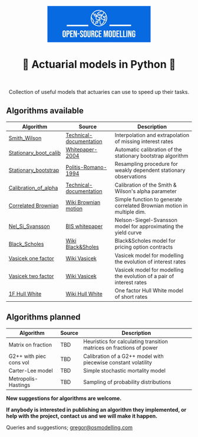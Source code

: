 <div align="center">
  <a href="https://github.com/qnity" target="_blank">
    <picture>
      <img src="images/OSM_logo.jpeg" width=280 alt="Logo"/>
    </picture>
  </a>
</div>

<h1 align="center" style="border-botom: none">
  <b>
    🐍 Actuarial models in Python 🐍     
  </b>
</h1>

</br>

<p align="center">
  Collection of useful models that actuaries can use to speed up their tasks. 
</p>


## Algorithms available

| Algorithm                | Source                              | Description                                                                 |
| -------------------------| ----------------------------------- | ----------------------------------------------------------------------      |
| [Smith_Wilson]           | [Technical-documentation]           | Interpolation and extrapolation of missing interest rates                   |
| [Stationary_boot_calib]  | [Whitepaper-2004]                   | Automatic calibration of the stationary bootstrap algorithm                 |
| [Stationary_bootstrap]   | [Politis-Romano-1994]               | Resampling procedure for weakly dependent stationary observations           |
| [Calibration_of_alpha]   | [Technical-documentation]           | Calibration of the Smith & Wilson's alpha parameter                         |
| [Correlated Brownian]    | [Wiki Brownian motion]              | Simple function to generate correlated Brownian motion in multiple dim.     |
| [Nel_Si_Svansson]        | [BIS whitepaper]                    | Nelson-Siegel-Svansson model for approximating the yield curve              |
| [Black_Scholes]          | [Wiki Black&Sholes]                 | Black&Scholes model for pricing option contracts                            |
| [Vasicek one factor]     | [Wiki Vasicek]                      | Vasicek model for modelling the evolution of interest rates                 |
| [Vasicek two factor]     | [Wiki Vasicek]                      | Vasicek model for modelling the evolution of a pair of interest rates       |
| [1F Hull White]          | [Wiki Hull White]                   | One factor Hull White model of short rates                                  |


[Wiki Hull White]:https://en.wikipedia.org/wiki/Hull%E2%80%93White_model
[1F Hull White]:https://github.com/qnity/insurance_python/tree/main/hull_white_one_factor
[Smith_Wilson]: https://github.com/qnity/insurance_python/tree/main/smith_wilson
[Technical-documentation]: https://www.eiopa.europa.eu/sites/default/files/risk_free_interest_rate/12092019-technical_documentation.pdf
[Stationary_boot_calib]: https://github.com/qnity/insurance_python/tree/main/stationary_bootstrap_calibration
[Whitepaper-2004]: http://public.econ.duke.edu/~ap172/Politis_White_2004.pdf
[Stationary_bootstrap]: https://github.com/qnity/insurance_python/tree/main/stationary_bootstrap
[Politis-Romano-1994]: https://www.jstor.org/stable/2290993
[Calibration_of_alpha]: https://github.com/qnity/insurance_python/tree/main/bisection_alpha
[Correlated Brownian]: https://github.com/qnity/insurance_python/tree/main/correlated_brownian_motion_python
[Wiki Brownian motion]: https://en.wikipedia.org/wiki/Brownian_motion
[Nel_Si_Svansson]: https://github.com/qnity/insurance_python/tree/main/nelson_siegel_svansson
[BIS whitepaper]: https://www.bis.org/publ/bppdf/bispap25l.pdf
[Black_Scholes]: https://github.com/qnity/insurance_python/tree/main/black_sholes
[Wiki Black&Sholes]: https://en.wikipedia.org/wiki/Black%E2%80%93Scholes_model
[Vasicek one factor]: https://github.com/qnity/insurance_python/tree/main/vasicek_one_factor
[Wiki Vasicek]: https://en.wikipedia.org/wiki/Vasicek_model
[Vasicek two factor]: https://github.com/qnity/insurance_python/tree/main/vasicek_two_factor

## Algorithms planned

| Algorithm              | Source                              | Description                                                            |
| ---------------------- | ----------------------------------- | ---------------------------------------------------------------------- |
| Matrix on fraction     | TBD                                 | Heuristics for calculating transition matrices on fractions of power   |
| G2++ with piec cons vol| TBD                                 | Calibration of a G2++ model with piecewise constant volatility          |
| Carter-Lee model       | TBD                                 | Simple stochastic mortality model                                      |
| Metropolis-Hastings    | TBD                                 | Sampling of probability distributions                                  |

<b> New suggestions for algorithms are welcome. </b>

<b> If anybody is interested in publishing an algorithm they implemented, or help with the project, contact us and we will make it happen. </b>

Queries and suggestions; gregor@osmodelling.com

